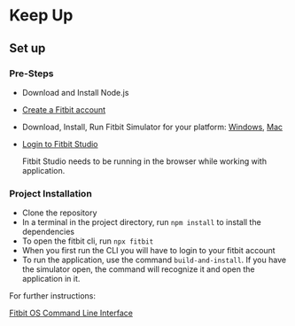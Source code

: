 # Keep Up

## Set up

### Pre-Steps

- Download and Install Node.js
- [Create a Fitbit account](https://www.fitbit.com/home)
- Download, Install, Run Fitbit Simulator for your platform: [Windows](https://simulator-updates.fitbit.com/download/latest/win), [Mac](https://simulator-updates.fitbit.com/download/latest/mac)
- [Login to Fitbit Studio](https://studio.fitbit.com)

    Fitbit Studio needs to be running in the browser while working with application.

### Project Installation

- Clone the repository
- In a terminal in the project directory, run `npm install` to install the dependencies
- To open the fitbit cli, run `npx fitbit`
- When you first run the CLI you will have to login to your fitbit account
- To run the application, use the command `build-and-install`. If you have the simulator open, the command will recognize it and open the application in it.

For further instructions:

[Fitbit OS Command Line Interface](https://www.youtube.com/watch?time_continue=68&v=WkCKycDUgmU)
